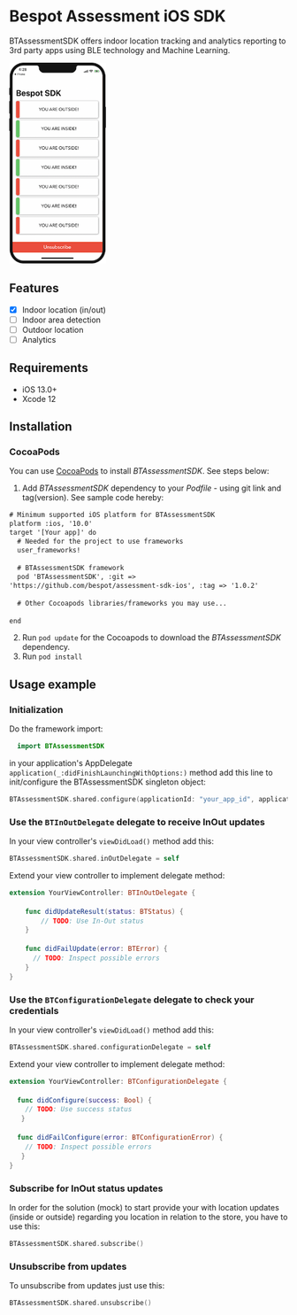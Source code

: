 # Bespot Assessment iOS SDK

BTAssessmentSDK offers indoor location tracking and analytics reporting to 3rd party apps using BLE technology and Machine Learning.

<img width="175" alt="Bespot Assessment SDK App Screenshot" src="Assets/Screenshot.png">


## Features

- [x] Indoor location (in/out)
- [ ] Indoor area detection
- [ ] Outdoor location
- [ ] Analytics

## Requirements
- iOS 13.0+
- Xcode 12

## Installation

### CocoaPods

You can use [CocoaPods](https://cocoapods.org) to install _BTAssessmentSDK_. See steps below:

 1. Add _BTAssessmentSDK_ dependency to your _Podfile_ - using git link and tag(version). See sample code hereby:

```
# Minimum supported iOS platform for BTAssessmentSDK
platform :ios, '10.0'
target '[Your app]' do
  # Needed for the project to use frameworks
  user_frameworks!

  # BTAssessmentSDK framework
  pod 'BTAssessmentSDK', :git => 'https://github.com/bespot/assessment-sdk-ios', :tag => '1.0.2'

  # Other Cocoapods libraries/frameworks you may use...

end
```

 2. Run `pod update` for the Cocoapods to download the _BTAssessmentSDK_ dependency.
 3. Run `pod install`


## Usage example

### Initialization

Do the framework import:

```swift
  import BTAssessmentSDK
```
in your application's AppDelegate `application(_:didFinishLaunchingWithOptions:)` method add this line to init/configure the BTAssessmentSDK singleton object:
```swift
BTAssessmentSDK.shared.configure(applicationId: "your_app_id", applicationSecret: "your_app_secret")
```

### Use the `BTInOutDelegate` delegate to receive InOut updates

In your view controller's `viewDidLoad()` method add this:

```swift
BTAssessmentSDK.shared.inOutDelegate = self
```

Extend your view controller to implement delegate method:

```swift
extension YourViewController: BTInOutDelegate {

    func didUpdateResult(status: BTStatus) {
        // TODO: Use In-Out status
    }

    func didFailUpdate(error: BTError) {
      // TODO: Inspect possible errors  
    }
}
```
### Use the `BTConfigurationDelegate` delegate to check your credentials

In your view controller's `viewDidLoad()` method add this:

```swift
BTAssessmentSDK.shared.configurationDelegate = self
```

Extend your view controller to implement delegate method:

```swift
extension YourViewController: BTConfigurationDelegate {

  func didConfigure(success: Bool) {
    // TODO: Use success status
   }

  func didFailConfigure(error: BTConfigurationError) {
    // TODO: Inspect possible errors
   }
}
```

### Subscribe for InOut status updates

In order for the solution (mock) to start provide your with location updates
(inside or outside) regarding you location in relation to the store, you
have to use this:

```swift
BTAssessmentSDK.shared.subscribe()
```

### Unsubscribe from updates

To unsubscribe from updates just use this:

```swift
BTAssessmentSDK.shared.unsubscribe()
```
